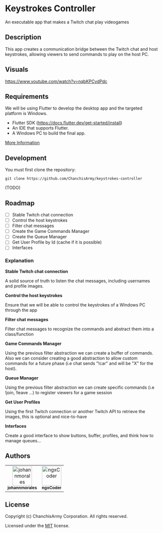 # Keystrokes Controller

An executable app that makes a Twitch chat play videogames

## Description

This app creates a communication bridge between the Twitch chat and host keystrokes, allowing viewers to send commands to play on the host PC.

## Visuals

https://www.youtube.com/watch?v=nqbKPCvdPdc

## Requirements

We will be using Flutter to develop the desktop app and the targeted platform is Windows.

* Flutter SDK (https://docs.flutter.dev/get-started/install)
* An IDE that supports Flutter.
* A Windows PC to build the final app.

[More Information](https://docs.flutter.dev/development/platform-integration/desktop#requirements)

## Development

You must first clone the repository:
```
git clone https://github.com/ChanchisArmy/keystrokes-controller
```
(TODO)
## Roadmap

- [ ] Stable Twitch chat connection
- [ ] Control the host keystrokes
- [ ] Filter chat messages
- [ ] Create the Game Commands Manager
- [ ] Create the Queue Manager
- [ ] Get User Profile by Id (cache if it is possible)
- [ ] Interfaces

### Explanation

**Stable Twitch chat connection**

A solid source of truth to listen the chat messages, including usernames and profile images.

**Control the host keystrokes**

Ensure that we will be able to control the keystrokes of a Windows PC through the app

**Filter chat messages**

Filter chat messages to recognize the commands and abstract them into a class/function

**Game Commands Manager**

Using the previous filter abstraction we can create a buffer of commands. Also we can consider creating a good abstraction to allow custom commands for a future phase (i.e chat sends "!car" and will be "X" for the host).

**Queue Manager**

Using the previous filter abstraction we can create specific commands (i.e !join, !leave ...) to register viewers for a game session

**Get User Profiles**

Using the first Twitch connection or another Twitch API to retrieve the images, this is optional and nice-to-have

**Interfaces**

Create a good interface to show buttons, buffer, profiles, and think how to manage queues...
## Authors

<table>
  <tbody>
    <tr>
      <td align="center">
        <a href="https://github.com/johannmorales">
            <img src="https://avatars2.githubusercontent.com/u/30033816?v=4?s=64" width="64px;" height="64px;" alt="johannmorales"/>
            <br />
            <sub><b>johannmorales</b></sub>
        </a>
      </td>
      <td align="center">
        <a href="https://github.com/ngxCoder">
            <img src="https://avatars2.githubusercontent.com/u/87735757?v=4?s=64" width="64px;" height="64px;" alt="ngxCoder"/>
            <br />
            <sub><b>ngxCoder</b></sub>
        </a>
      </td>
    </tr>
  </tbody>
</table>

## License

Copyright (c) ChanchisArmy Corporation. All rights reserved.

Licensed under the [MIT](LICENSE.txt) license.